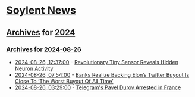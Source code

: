 # [Soylent News](../../../README.md)

## [Archives](../../index.md) for [2024](../index.md)

### [Archives](../../index.md) for [2024-08-26](index.md)

* [2024-08-26, 12:37:00](https://soylentnews.org/article.pl?sid=24/08/25/0737244&from=rss) - [Revolutionary Tiny Sensor Reveals Hidden Neuron Activity](https://soylentnews.org/article.pl?sid=24/08/25/0737244&from=rss)
* [2024-08-26, 07:54:00](https://soylentnews.org/article.pl?sid=24/08/25/0735236&from=rss) - [Banks Realize Backing Elon’s Twitter Buyout Is Close To ‘The Worst Buyout Of All Time’ ](https://soylentnews.org/article.pl?sid=24/08/25/0735236&from=rss)
* [2024-08-26, 03:29:00](https://soylentnews.org/article.pl?sid=24/08/25/0733206&from=rss) - [Telegram's Pavel Durov Arrested in France](https://soylentnews.org/article.pl?sid=24/08/25/0733206&from=rss)
